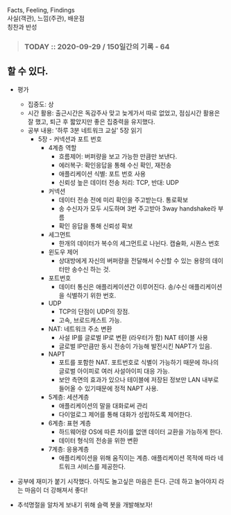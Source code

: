 Facts, Feeling, Findings  
사실(객관), 느낌(주관), 배운점  
칭찬과 반성

> ### TODAY :: 2020-09-29 / 150일간의 기록 - 64

## 할 수 있다.

* 평가
  * 집중도: 상
  * 시간 활용: 출근시간은 독감주사 맞고 늦게가서 따로 없었고, 점심시간 활용은 잘 했고, 퇴근 후 짧았지만 좋은 집중력을 유지했다. 
  * 공부 내용: '하루 3분 네트워크 교실' 5장 읽기
    * 5장 - 커넥션과 포트 번호
      - 4계층 역할
        - 흐름제어: 버퍼량을 보고 가능한 만큼만 보낸다.
        - 에러복구: 확인응답을 통해 수신 확인, 재전송
        - 애플리케이션 식별: 포트 번호 사용
        - 신뢰성 높은 데이터 전송 처리: TCP, 반대: UDP
      - 커넥션
        - 데이터 전송 전에 미리 확인을 주고받는다. 통로확보
        - 송 수신자가 모두 시도하며 3번 주고받아 3way handshake라 부름
        - 확인 응답을 통해 신뢰성 확보
      - 세그먼트
        - 한개의 데이터가 복수의 세그먼트로 나뉜다. 캡슐화, 시퀀스 번호
      - 윈도우 제어
        - 상대방에게 자신의 버퍼량을 전달해서 수신할 수 있는 용량의 데이터만 송수신 하는 것.
      - 포트번호
        - 데이터 통신은 애플리케이션간 이루어진다. 송/수신 애플리케이션을 식별하기 위한 번호.
      - UDP
        - TCP의 단점이 UDP의 장점.
        - 고속, 브로드캐스트 가능.
      - NAT: 네트워크 주소 변환
        - 사설 IP를 글로벌 IP로 변환 (라우터가 함) NAT 테이블 사용
        - 글로벌 IP만큼만 동시 전송이 가능해 발전시킨 NAPT가 있음.
      - NAPT
        - 포트를 포함한 NAT. 포트번호로 식별이 가능하기 때문에 하나의 글로벌 아이피로 여러 사설아이피 대응 가능.
        - 보안 측면의 효과가 있으나 테이블에 저장된 정보만 LAN 내부로 들어올 수 있기때문에 정적 NAPT 사용.
      - 5계층: 세션계층
        - 애플리케이션의 말을 대화로써 관리
        - 다이얼로그 제어를 통해 대화가 성립하도록 제어한다.
      - 6계층: 표현 계층
        - 하드웨어랑 OS에 따른 차이를 없앤 데이터 교환을 가능하게 한다.
        - 데이터 형식의 전송을 위한 변환
      - 7계층: 응용계층
        - 애플리케이션을 위해 움직이는 계층. 애플리케이션 목적에 따라 네트워크 서비스를 제공한다.
        
* 공부에 재미가 붙기 시작했다. 아직도 놀고싶은 마음은 든다. 근데 하고 놀아야지 라는 마음이 더 강해져서 좋다!

* 추석명절을 알차게 보내기 위해 슬랙 봇을 개발해보자!
